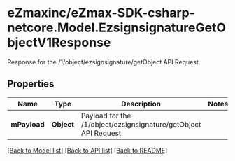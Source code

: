# eZmaxinc/eZmax-SDK-csharp-netcore.Model.EzsignsignatureGetObjectV1Response
Response for the /1/object/ezsignsignature/getObject API Request
## Properties

Name | Type | Description | Notes
------------ | ------------- | ------------- | -------------
**mPayload** | **Object** | Payload for the /1/object/ezsignsignature/getObject API Request | 

[[Back to Model list]](../README.md#documentation-for-models) [[Back to API list]](../README.md#documentation-for-api-endpoints) [[Back to README]](../README.md)

